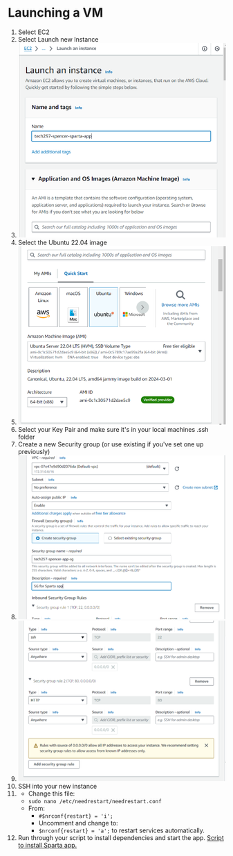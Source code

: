 # Launching a VM

1. Select EC2
2. Select Launch new Instance
3. ![launch instance](images/name_instance.png)
4. Select the Ubuntu 22.04 image
5. ![Ubuntu Image](images/ubuntu_image.png)
6. Select your Key Pair and make sure it's in your local machines .ssh folder
7. Create a new Security group (or use existing if you've set one up previously)
8. ![Creating an SG 1](images/create_sg_1.png)
9. ![Creating an SG 2](images/create_sg_2.png)
10. SSH into your new instance
11. - Change this file:
    - `sudo nano /etc/needrestart/needrestart.conf`
    - From:
        - `#$nrconf{restart} = 'i';`
        - Uncomment and change to:
        - `$nrconf{restart} = 'a';` to restart services automatically.
12. Run through your script to install dependencies and start the app. [Script to install Sparta app.](install_sparta_app_script.sh)